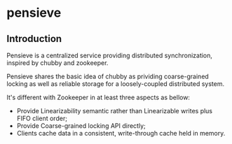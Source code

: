 # pensieve

## Introduction
Pensieve is a centralized service providing distributed synchronization, inspired by chubby and zookeeper.

Pensieve shares the basic idea of chubby as prividing coarse-grained locking as well as reliable storage for a loosely-coupled distributed system.

It's different with Zookeeper in at least three aspects as bellow:
- Provide Linearizability semantic rather than Linearizable writes plus FIFO client order;
- Provide Coarse-grained locking API directly;
- Clients cache data in a consistent,  write-through cache held in memory.
